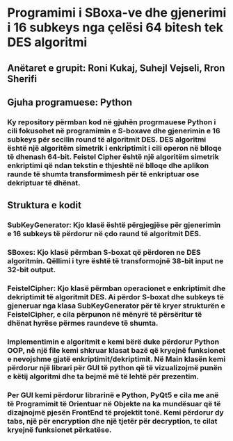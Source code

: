 # Programimi i SBoxa-ve dhe gjenerimi i 16 subkeys nga çelësi 64 bitesh tek DES algoritmi
## Anëtaret e grupit: Roni Kukaj, Suhejl Vejseli, Rron Sherifi
## Gjuha programuese: Python


### Ky repository përmban kod në gjuhën progrmauese Python i cili fokusohet në programimin e S-boxave dhe gjenerimin e 16 subkeys për secilin round të algoritmit DES. DES algoritmi është një algoritëm simetrik i enkriptimit i cili operon në blloqe të dhenash 64-bit. Feistel Cipher është një algoritëm simetrik enkriptimi që ndan tekstin e thjeshtë në blloqe dhe aplikon raunde të shumta transformimesh për të enkriptuar ose dekriptuar të dhënat.
## Struktura e kodit
### SubKeyGenerator: Kjo klasë është përgjegjëse për gjenerimin e 16 subkeys të përdorur në çdo raund të algoritmit DES.
### SBoxes: Kjo klasë përmban S-boxat që përdoren ne DES algoritmin. Qëllimi i tyre është të transformojnë 38-bit input ne 32-bit output.
### FeistelCipher: Kjo klasë përmban operacionet e enkriptimit dhe dekriptimit të algoritmit DES. Ai përdor S-boxat dhe subkeys të gjeneruar nga klasa SubKeyGenerator për të kryer strukturën e FeistelCipher, e cila përpunon në mënyrë të përsëritur të dhënat hyrëse përmes raundeve të shumta.
### Implementimin e algoritmit e kemi bërë duke përdorur Python OOP, në një file kemi shkruar klasat bazë që kryejnë funksionet e nevojshme gjatë enkriptimit/dekriptimit. Në Main klasën kemi përdorur një librari për GUI të python që të vizualizojmë punën e këtij algoritmi dhe ta bejmë më të lehtë për prezentim.

### Per GUI kemi përdorur librarinë e Python, PyQt5 e cila me anë të Programimit të Orientuar në Objekte na ka mundësuar që të dizajnojmë pjesën FrontEnd të projektit tonë. Kemi përdorur dy tabs, një për encryption dhe një tjetër për decryption, te cilat kryejnë funksionet përkatëse.